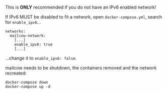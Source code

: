 This is **ONLY** recommended if you do not have an IPv6 enabled network!

If IPv6 MUST be disabled to fit a network, open `docker-compose.yml`, search for `enable_ipv6`...


```
networks:
  mailcow-network:
    [...]
    enable_ipv6: true
    [...]
```

...change it to `enable_ipv6: false`.

mailcow needs to be shutdown, the containers removed and the network recreated:

```
docker-compose down
docker-compose up -d
```

